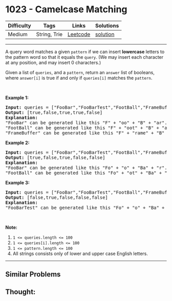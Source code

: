 # 1023 - Camelcase Matching

Difficulty  | Tags | Links | Solutions
----------- | ---- | ----- | -----
Medium | String, Trie | [Leetcode](https://leetcode.com/problems/camelcase-matching) | [solution](https://leetcode.com/problems/camelcase-matching/solution/)


-----------

<p>A query word matches a given <code>pattern</code> if we can insert <strong>lowercase</strong> letters to the pattern word so that it equals the <code>query</code>. (We may insert each character at any position, and may insert 0 characters.)</p>

<p>Given a list of <code>queries</code>, and a <code>pattern</code>, return an <code>answer</code> list of booleans, where <code>answer[i]</code> is true if and only if <code>queries[i]</code> matches the <code>pattern</code>.</p>

<p>&nbsp;</p>

<p><strong>Example 1:</strong></p>

<pre>
<strong>Input: </strong>queries = <span id="example-input-1-1">[&quot;FooBar&quot;,&quot;FooBarTest&quot;,&quot;FootBall&quot;,&quot;FrameBuffer&quot;,&quot;ForceFeedBack&quot;]</span>, pattern = <span id="example-input-1-2">&quot;FB&quot;</span>
<strong>Output: </strong><span id="example-output-1">[true,false,true,true,false]</span>
<strong>Explanation: </strong>
&quot;FooBar&quot; can be generated like this &quot;F&quot; + &quot;oo&quot; + &quot;B&quot; + &quot;ar&quot;.
&quot;FootBall&quot; can be generated like this &quot;F&quot; + &quot;oot&quot; + &quot;B&quot; + &quot;all&quot;.
&quot;FrameBuffer&quot; can be generated like this &quot;F&quot; + &quot;rame&quot; + &quot;B&quot; + &quot;uffer&quot;.</pre>

<p><strong>Example 2:</strong></p>

<pre>
<strong>Input: </strong>queries = <span id="example-input-2-1">[&quot;FooBar&quot;,&quot;FooBarTest&quot;,&quot;FootBall&quot;,&quot;FrameBuffer&quot;,&quot;ForceFeedBack&quot;]</span>, pattern = <span id="example-input-2-2">&quot;FoBa&quot;</span>
<strong>Output: </strong><span id="example-output-2">[true,false,true,false,false]</span>
<strong>Explanation: </strong>
&quot;FooBar&quot; can be generated like this &quot;Fo&quot; + &quot;o&quot; + &quot;Ba&quot; + &quot;r&quot;.
&quot;FootBall&quot; can be generated like this &quot;Fo&quot; + &quot;ot&quot; + &quot;Ba&quot; + &quot;ll&quot;.
</pre>

<p><strong>Example 3:</strong></p>

<pre>
<strong>Input: </strong>queries = <span id="example-input-3-1">[&quot;FooBar&quot;,&quot;FooBarTest&quot;,&quot;FootBall&quot;,&quot;FrameBuffer&quot;,&quot;ForceFeedBack&quot;]</span>, pattern = <span id="example-input-3-2">&quot;FoBaT&quot;</span>
<strong>Output: </strong><span id="example-output-3">[false,true,false,false,false]</span>
<strong>Explanation: </strong>
&quot;FooBarTest&quot; can be generated like this &quot;Fo&quot; + &quot;o&quot; + &quot;Ba&quot; + &quot;r&quot; + &quot;T&quot; + &quot;est&quot;.
</pre>

<p>&nbsp;</p>

<p><strong>Note:</strong></p>

<ol>
	<li><code>1 &lt;= queries.length &lt;= 100</code></li>
	<li><code>1 &lt;= queries[i].length &lt;= 100</code></li>
	<li><code>1 &lt;= pattern.length &lt;= 100</code></li>
	<li>All strings consists only of lower and upper case English letters.</li>
</ol>

-----------


## Similar Problems




## Thought:
